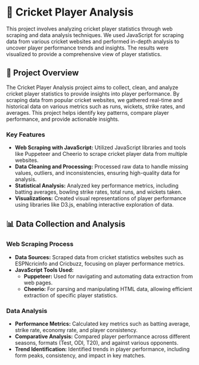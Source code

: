 # 🏏 Cricket Player Analysis

This project involves analyzing cricket player statistics through web scraping and data analysis techniques. We used JavaScript for scraping data from various cricket websites and performed in-depth analysis to uncover player performance trends and insights. The results were visualized to provide a comprehensive view of player statistics.

## 🚀 Project Overview

The Cricket Player Analysis project aims to collect, clean, and analyze cricket player statistics to provide insights into player performance. By scraping data from popular cricket websites, we gathered real-time and historical data on various metrics such as runs, wickets, strike rates, and averages. This project helps identify key patterns, compare player performance, and provide actionable insights.

### Key Features
- **Web Scraping with JavaScript:** Utilized JavaScript libraries and tools like Puppeteer and Cheerio to scrape cricket player data from multiple websites.
- **Data Cleaning and Processing:** Processed raw data to handle missing values, outliers, and inconsistencies, ensuring high-quality data for analysis.
- **Statistical Analysis:** Analyzed key performance metrics, including batting averages, bowling strike rates, total runs, and wickets taken.
- **Visualizations:** Created visual representations of player performance using libraries like D3.js, enabling interactive exploration of data.

## 📊 Data Collection and Analysis

### Web Scraping Process
- **Data Sources:** Scraped data from cricket statistics websites such as ESPNcricinfo and Cricbuzz, focusing on player performance metrics.
- **JavaScript Tools Used:**
  - **Puppeteer:** Used for navigating and automating data extraction from web pages.
  - **Cheerio:** For parsing and manipulating HTML data, allowing efficient extraction of specific player statistics.
  
### Data Analysis
- **Performance Metrics:** Calculated key metrics such as batting average, strike rate, economy rate, and player consistency.
- **Comparative Analysis:** Compared player performance across different seasons, formats (Test, ODI, T20), and against various opponents.
- **Trend Identification:** Identified trends in player performance, including form peaks, consistency, and impact in key matches.
